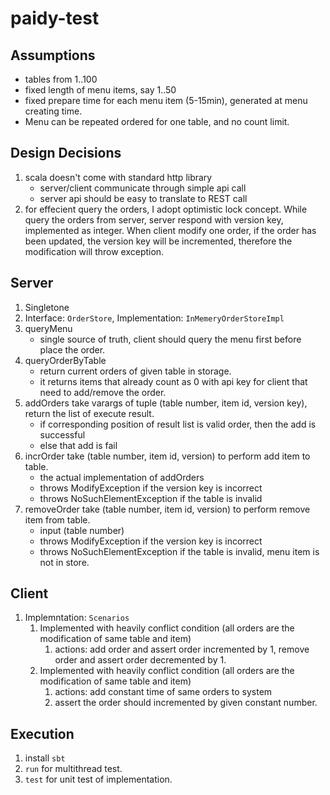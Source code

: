 # paidy-test

## Assumptions
* tables from 1..100
* fixed length of menu items, say 1..50
* fixed prepare time for each menu item (5-15min), generated at menu creating time.
* Menu can be repeated ordered for one table, and no count limit.

## Design Decisions
1. scala doesn't come with standard http library
    - server/client communicate through simple api call
    - server api should be easy to translate to REST call
1. for effecient query the orders, I adopt optimistic lock concept. While query the orders from server, server respond with version key, implemented as integer. When client modify one order, if the order has been updated, the version key will be incremented, therefore the modification will throw exception.
 

## Server
1. Singletone
1. Interface: `OrderStore`, Implementation: `InMemeryOrderStoreImpl`
1. queryMenu
    * single source of truth, client should query the menu first before place the order.
1. queryOrderByTable
    * return current orders of given table in storage.
    * it returns items that already count as 0 with api key for client that need to add/remove the order.
2. addOrders take varargs of tuple (table number, item id, version key), return the list of execute result.
    * if corresponding position of result list is valid order, then the add is successful
    * else that add is fail
3. incrOrder take (table number, item id, version) to perform add item to table.
    * the actual implementation of addOrders
    * throws ModifyException if the version key is incorrect
    * throws NoSuchElementException if the table is invalid
4. removeOrder take (table number, item id, version) to perform remove item from table.
    * input (table number)
    * throws ModifyException if the version key is incorrect
    * throws NoSuchElementException if the table is invalid, menu item is not in store.

## Client
1. Implemntation: `Scenarios`
    1. Implemented with heavily conflict condition (all orders are the modification of same table and item)
        1. actions: add order and assert order incremented by 1, remove order and assert order decremented by 1.
    1. Implemented with heavily conflict condition (all orders are the modification of same table and item)
        1. actions: add constant time of same orders to system
        1. assert the order should incremented by given constant number.

## Execution
1. install `sbt`
1. `run` for multithread test.
1. `test` for unit test of implementation.


